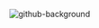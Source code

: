 ![github-background](https://github.com/user-attachments/assets/f728f52e-bf67-4357-9ba2-c24c437488e3)
